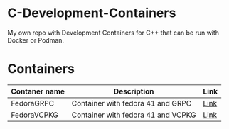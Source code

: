 # C-Development-Containers
My own repo with Development Containers for C++ that can be run with Docker or Podman.

# Containers
| Contaner name | Description | Link |
|---------------|-------------|------|
| FedoraGRPC | Container with fedora 41 and GRPC | [Link](/FedoraGRPC) |
| FedoraVCPKG | Container with fedora 41 and VCPKG | [Link](/FedoraVCPKG) |
